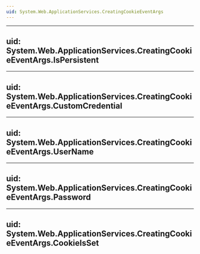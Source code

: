 ```yaml
---
uid: System.Web.ApplicationServices.CreatingCookieEventArgs
---
```


---
uid: System.Web.ApplicationServices.CreatingCookieEventArgs.IsPersistent
---

---
uid: System.Web.ApplicationServices.CreatingCookieEventArgs.CustomCredential
---

---
uid: System.Web.ApplicationServices.CreatingCookieEventArgs.UserName
---

---
uid: System.Web.ApplicationServices.CreatingCookieEventArgs.Password
---

---
uid: System.Web.ApplicationServices.CreatingCookieEventArgs.CookieIsSet
---
